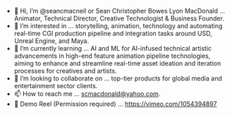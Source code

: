 - 👋 Hi, I’m @seancmacneil or Sean Christopher Bowes Lyon MacDonald ... Animator, Technical Director, Creative Technologist & Business Founder.
- 👀 I’m interested in ... storytelling, animation, technology and automating real-time CGI production pipeline and integration tasks around USD, Unreal Engine, and Maya.
- 🌱 I’m currently learning ... AI and ML for AI-infused technical artistic advancements in high-end feature animation pipeline technologies, aiming to enhance and streamline real-time asset ideation and iteration processes for creatives and artists.
- 💞️ I’m looking to collaborate on ... top-tier products for global media and entertainment sector clients.
- 📫 How to reach me ... scmacdonald@yahoo.com.
- 🎥 Demo Reel (Permission required) ... https://vimeo.com/1054394897
<!---
seancmacneil/seancmacneil is a ✨ special ✨ repository because its `README.md` (this file) appears on your GitHub profile.
You can click the Preview link to take a look at your changes.
--->
